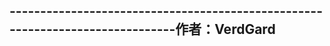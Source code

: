 ------------------------------------------------------------------------------作者：VerdGard
-----------------------------------------------------------------------------